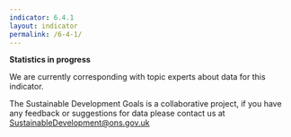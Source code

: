 ```yaml
---
indicator: 6.4.1
layout: indicator
permalink: /6-4-1/
---
```

**Statistics in progress**             

We are currently corresponding with topic experts about data for this indicator. 

The Sustainable Development Goals is a collaborative project, if you have any feedback or suggestions for data please contact us at <SustainableDevelopment@ons.gov.uk>
